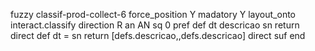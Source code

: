 fuzzy classif-prod-collect-6
   force_position Y
   madatory Y
   layout_onto interact.classify
   direction R
   an AN
   sq 0
   pref 
   def 
    dt descricao
    sn 
    return 
    direct 
   def 
    dt =
    sn 
    return [defs.descricao,,defs.descricao]
    direct 
   suf 
end
